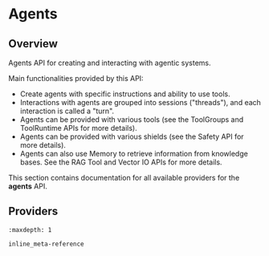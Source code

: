 # Agents

## Overview

Agents API for creating and interacting with agentic systems.

Main functionalities provided by this API:
- Create agents with specific instructions and ability to use tools.
- Interactions with agents are grouped into sessions ("threads"), and each interaction is called a "turn".
- Agents can be provided with various tools (see the ToolGroups and ToolRuntime APIs for more details).
- Agents can be provided with various shields (see the Safety API for more details).
- Agents can also use Memory to retrieve information from knowledge bases. See the RAG Tool and Vector IO APIs for more details.

This section contains documentation for all available providers for the **agents** API.

## Providers

```{toctree}
:maxdepth: 1

inline_meta-reference
```
